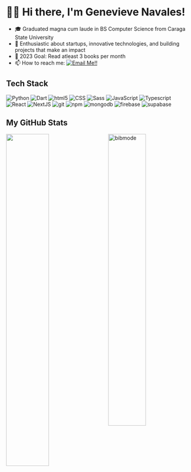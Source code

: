 <h1>👋😁 Hi there, I'm Genevieve Navales!</h1>

- 🎓 Graduated magna cum laude in BS Computer Science from Caraga State University
- 🚀 Enthusiastic about startups, innovative technologies, and building projects that make an impact
- 💛 2023 Goal: Read atleast 3 books per month
- 📫 How to reach me: <a href="mailto:vievenavales29@gmail.com">![Email Me!!](https://img.shields.io/badge/Gmail-D14836?style=for-the-badge&logo=gmail&logoColor=white)</a>

## Tech Stack
<p>
  <img alt="Python" src="https://img.shields.io/badge/Python-3776AB?style=for-the-badge&logo=python&logoColor=white" />
  <img alt="Dart" src="https://img.shields.io/badge/dart-%230175C2.svg?style=for-the-badge&logo=dart&logoColor=white" />
  <img alt="html5" src="https://img.shields.io/badge/-HTML5-E34F26?style=flat-square&logo=html5&logoColor=white" />
  <img alt="CSS" src="https://img.shields.io/badge/CSS%20-%231572B6.svg?style=flat-square&logo=css3&logoColor=white" />
  <img alt="Sass" src="https://img.shields.io/badge/-Sass-CC6699?style=flat-square&logo=sass&logoColor=white" />
  <img alt="JavaScript" src="https://img.shields.io/badge/JavaScript%20-%23F7DF1E.svg?style=flat-square&logo=javascript&logoColor=black" />
  <img alt="Typescript" src="https://img.shields.io/badge/typescript-%23007ACC.svg?style=for-the-badge&logo=typescript&logoColor=white" />
  <img alt="React" src="https://img.shields.io/badge/React-20232A?style=for-the-badge&logo=react&logoColor=61DAFB" />
  <img alt="NextJS" src="https://img.shields.io/badge/next.js-000000?style=for-the-badge&logo=nextdotjs&logoColor=white" />
  <img alt="git" src="https://img.shields.io/badge/-Git-F05032?style=flat-square&logo=git&logoColor=white" />
  <img alt="npm" src="https://img.shields.io/badge/-NPM-CB3837?style=flat-square&logo=npm&logoColor=white" />
  <img alt="mongodb" src="https://img.shields.io/badge/MongoDB-4EA94B?style=for-the-badge&logo=mongodb&logoColor=white" />
  <img alt="firebase" src="https://img.shields.io/badge/firebase-%23039BE5.svg?style=for-the-badge&logo=firebase" />
  <img alt="supabase" src="https://img.shields.io/badge/Supabase-3ECF8E?style=for-the-badge&logo=supabase&logoColor=white" />
</p>

## My GitHub Stats

 <img src="https://github-readme-stats.vercel.app/api?username=bibmode&show_icons=true&theme=synthwave" alt="bibmode" width="45%" align="right"/>
 <img  src="https://github-readme-streak-stats.herokuapp.com/?user=bibmode&theme=dark" width="48%" >

